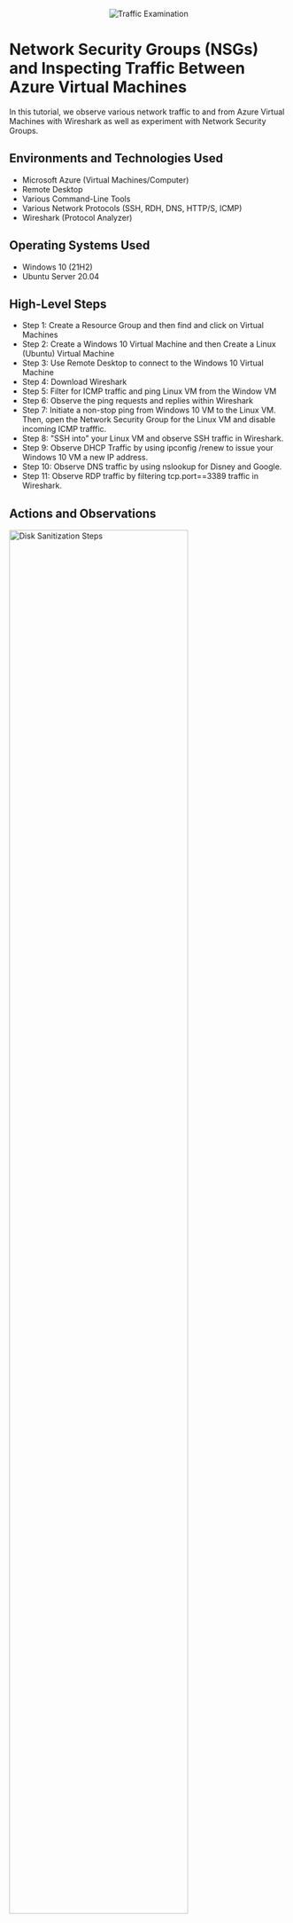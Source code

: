 <p align="center">
<img src="https://i.imgur.com/Ua7udoS.png" alt="Traffic Examination"/>
</p>

<h1>Network Security Groups (NSGs) and Inspecting Traffic Between Azure Virtual Machines</h1>
In this tutorial, we observe various network traffic to and from Azure Virtual Machines with Wireshark as well as experiment with Network Security Groups. <br />


<h2>Environments and Technologies Used</h2>

- Microsoft Azure (Virtual Machines/Computer)
- Remote Desktop
- Various Command-Line Tools
- Various Network Protocols (SSH, RDH, DNS, HTTP/S, ICMP)
- Wireshark (Protocol Analyzer)

<h2>Operating Systems Used </h2>

- Windows 10 (21H2)
- Ubuntu Server 20.04

<h2>High-Level Steps</h2>

- Step 1: Create a Resource Group and then find and click on Virtual Machines
- Step 2: Create a Windows 10 Virtual Machine and then Create a Linux (Ubuntu) Virtual Machine
- Step 3: Use Remote Desktop to connect to the Windows 10 Virtual Machine
- Step 4: Download Wireshark
- Step 5: Filter for ICMP traffic and ping Linux VM from the Window VM
- Step 6: Observe the ping requests and replies within Wireshark
- Step 7: Initiate a non-stop ping from Windows 10 VM to the Linux VM. Then, open the Network Security Group for the Linux VM and disable incoming ICMP trafffic.
- Step 8: "SSH into" your Linux VM and observe SSH traffic in Wireshark.
- Step 9: Observe DHCP Traffic by using ipconfig /renew to issue your Windows 10 VM a new IP address.
- Step 10: Observe DNS traffic by using nslookup for Disney and Google.
- Step 11: Observe RDP traffic by filtering tcp.port==3389 traffic in Wireshark.

<h2>Actions and Observations</h2>

<p>
<img src="https://i.imgur.com/CmtzSeG.png" height="80%" width="80%" alt="Disk Sanitization Steps"/>
</p>
<p>
Step 1:  Create a Resource Group and then find and click on Virtual Machines
</p>
<br />

<p>
<img src="https://i.imgur.com/iTShPLl.png" height="80%" width="80%" alt="Disk Sanitization Steps"/>
</p>
<p>
Step 2: Create a Windows 10 Virtual Machine and then Create a Linux (Ubuntu) Virtual Machine
</p>
<br />

<p>
<img src="https://i.imgur.com/mOA6hCC.png" height="80%" width="80%" alt="Disk Sanitization Steps"/>
</p>
<p>
Step 3: Use Remote Desktop to connect to the Windows 10 Virtual Machine
</p>
<br />

<p>
<img src=https://i.imgur.com/MI2TUW1.png"" height="80%" width="80%" alt="Disk Sanitization Steps"/>
</p>
<p>
Step 4: Download Wireshark
</p>
<br />

<p>
<img src="https://i.imgur.com/0oi4o7M.png" height="80%" width="80%" alt="Disk Sanitization Steps"/>
</p>
<p>
Step 5: Filter for ICMP traffic and ping Linux VM from the Window VM
</p>
<br />

<p>
<img src="https://i.imgur.com/rALBH07.png" height="80%" width="80%" alt="Disk Sanitization Steps"/>
</p>
<p>
Step 6: Observe the ping requests and replies within Wireshark. You can also observe the wireshark traffic when pinging public websites such as www.google.com.
</p>
<br />

<p>
<img src="https://i.imgur.com/KflLbk6.png" height="80%" width="80%" alt="Disk Sanitization Steps"/>
</p>
<p>
Step 7: Initiate a non-stop ping from Windows 10 VM to the Linux VM. Then, open the Network Security Group for the Linux VM and disable incoming ICMP trafffic. To do this, search for Network Security Group in Azure, click on "Inbound Security Rules" and then click on "+ Add".
</p>
<br />

<p>
<img src="https://i.imgur.com/4PE66zJ.png" height="80%" width="80%" alt="Disk Sanitization Steps"/>
</p>
<p>
 Step 8: "SSH into" your Linux VM and observe SSH traffic in Wireshark.
</p>
<br />

<p>
<img src="https://i.imgur.com/w9CxQm6.png" height="80%" width="80%" alt="Disk Sanitization Steps"/>
</p>
<p>
Step 9: Observe DHCP Traffic by using ipconfig /renew to issue your Windows 10 VM a new IP address.
</p>
<br />

<p>
<img src="https://i.imgur.com/xqeom8U.png" height="80%" width="80%" alt="Disk Sanitization Steps"/>
</p>
<p>
Step 10: Observe DNS traffic by using nslookup for Disney and Google.
</p>
<br />

<p>
<img src="https://i.imgur.com/xDYXR1a.png" height="80%" width="80%" alt="Disk Sanitization Steps"/>
</p>
<p>
Step 11: Observe RDP traffic by filtering tcp.port==3389 traffic in Wireshark.
</p>
<br />
